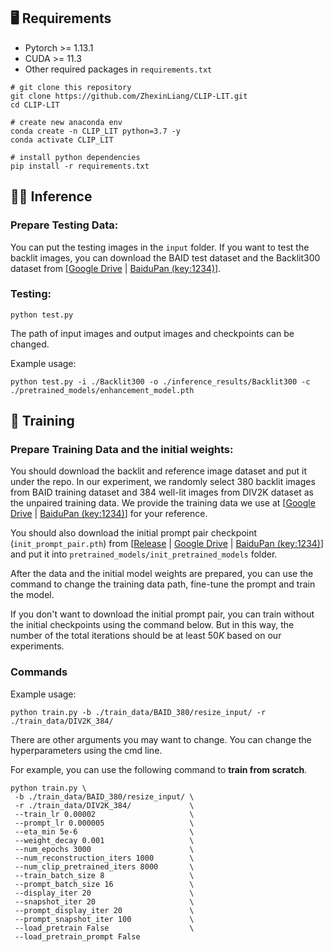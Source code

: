 ## :desktop_computer: Requirements

- Pytorch >= 1.13.1
- CUDA >= 11.3
- Other required packages in `requirements.txt`
```
# git clone this repository
git clone https://github.com/ZhexinLiang/CLIP-LIT.git
cd CLIP-LIT

# create new anaconda env
conda create -n CLIP_LIT python=3.7 -y
conda activate CLIP_LIT

# install python dependencies
pip install -r requirements.txt
```

## :running_woman: Inference

### Prepare Testing Data:
You can put the testing images in the `input` folder. If you want to test the backlit images, you can download the BAID test dataset and the Backlit300 dataset from [[Google Drive](https://drive.google.com/drive/folders/1tnZdCxmWeOXMbzXKf-V4HYI4rBRl90Qk?usp=sharing) | [BaiduPan (key:1234)](https://pan.baidu.com/s/1bdGTpVeaHNLWN4uvYLRXXA)].

### Testing:

```
python test.py
```
The path of input images and output images and checkpoints can be changed. 

Example usage:
```
python test.py -i ./Backlit300 -o ./inference_results/Backlit300 -c ./pretrained_models/enhancement_model.pth
```

## :train: Training

### Prepare Training Data and the initial weights:
You should download the backlit and reference image dataset and put it under the repo. In our experiment, we randomly select 380 backlit images from BAID training dataset and 384 well-lit images from DIV2K dataset as the unpaired training data. We provide the training data we use at [[Google Drive](https://drive.google.com/drive/folders/1X1tawqmUsn69T24VmHSl_qmEFxGLzMf0?usp=sharing) | [BaiduPan (key:1234)](https://pan.baidu.com/s/1a0_mUpoFJszjH1eHfBbJPw)] for your reference.

You should also download the initial prompt pair checkpoint (`init_prompt_pair.pth`) from [[Release](https://github.com/ZhexinLiang/CLIP-LIT/releases/tag/v1.0.0) | [Google Drive](https://drive.google.com/drive/folders/1mImPIUaYbXfZ_CHPvdNK-xKrt94abQO5?usp=sharing) | [BaiduPan (key:1234)](https://pan.baidu.com/s/1H4lOrLaYlS0PYTF4pgfSDw)] and put it into `pretrained_models/init_pretrained_models` folder.

After the data and the initial model weights are prepared, you can use the command to change the training data path, fine-tune the prompt and train the model.

If you don't want to download the initial prompt pair, you can train without the initial checkpoints using the command below. But in this way, the number of the total iterations should be at least $50K$ based on our experiments.
 
### Commands
Example usage:
```
python train.py -b ./train_data/BAID_380/resize_input/ -r ./train_data/DIV2K_384/
```
There are other arguments you may want to change. You can change the hyperparameters using the cmd line.

For example, you can use the following command to **train from scratch**.
```
python train.py \
 -b ./train_data/BAID_380/resize_input/ \
 -r ./train_data/DIV2K_384/             \
 --train_lr 0.00002                     \
 --prompt_lr 0.000005                   \
 --eta_min 5e-6                         \
 --weight_decay 0.001                   \
 --num_epochs 3000                      \
 --num_reconstruction_iters 1000        \
 --num_clip_pretrained_iters 8000       \
 --train_batch_size 8                   \
 --prompt_batch_size 16                 \
 --display_iter 20                      \
 --snapshot_iter 20                     \
 --prompt_display_iter 20               \
 --prompt_snapshot_iter 100             \
 --load_pretrain False                  \
 --load_pretrain_prompt False
```
